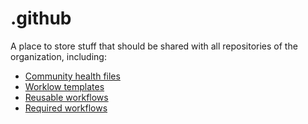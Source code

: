 # .github

A place to store stuff that should be shared with all repositories of the organization, including:

- [Community health files](https://docs.github.com/en/communities/setting-up-your-project-for-healthy-contributions/creating-a-default-community-health-file)
- [Worklow templates](https://docs.github.com/en/actions/learn-github-actions/creating-workflow-templates)
- [Reusable workflows](https://docs.github.com/en/actions/learn-github-actions/reusing-workflows)
- [Required workflows](https://docs.github.com/en/actions/using-workflows/required-workflows)
